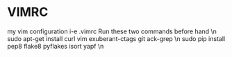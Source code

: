 # VIMRC
my vim configuration i-e .vimrc
Run these two commands before hand \n
sudo apt-get install curl vim exuberant-ctags git ack-grep \n
sudo pip install pep8 flake8 pyflakes isort yapf \n
